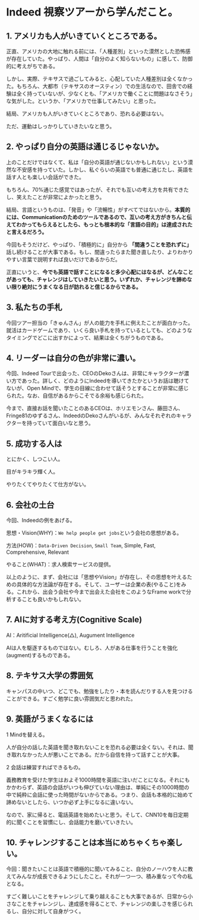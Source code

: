 # Indeed 視察ツアーから学んだこと。

## 1. アメリカも人がいきていくところである。

正直、アメリカの大地に触れる前には、「人種差別」といった漠然とした恐怖感が存在していた。やっぱり、人間は「自分のよく知らないもの」に感して、防御的に考えがちである。

しかし、実際、テキサスで過ごしてみると、心配していた人種差別は全くなかった。もちろん、大都市（テキサスのオースティン）での生活なので、田舎での経験は全く持っていないが、少なくとも、「アメリカで働くことに問題はなさそう」な気がした。というか、「アメリカで仕事してみたい」と思った。

結局、アメリカも人がいきていくところであり、恐れる必要はない。

ただ、運動はしっかりしていきたいなと思う。

## 2. やっぱり自分の英語は通じるじゃないか。

上のことだけではなくて、私は「自分の英語が通じないかもしれない」という漠然な不安感を持っていた。しかし、私ぐらいの英語でも普通に通じたし、英語を話す人とも楽しい会話ができた。

もちろん、70%通じた感覚ではあったが、それでも互いの考え方を共有できたし、笑えたことが非常によかったと思う。

結局、言語というものは、「発音」や「流暢性」がすべてではないから。**本質的には、Communicationのためのツールであるので、互いの考え方がきちんと伝えてわかってもらえるとしたら、もっとも根本的な「言語の目的」は達成されたと言えるだろう。**

今回もそうだけど、やっぱり、「積極的に」自分から **「間違うことを恐れずに」** 話し続けることが大事である。もし、間違ったらまた聞き直したり、よりわかりやすい言葉で説明すれば良いだけであるからだ。

正直にいうと、**今でも英語で話すことになると多少心配にはなるが、どんなことがあっても、チャレンジはしていきたいと思う。いずれか、チャレンジを諦めない限り絶対にうまくなる日が訪れると信じるからである。**

## 3. 私たちの手札

今回ツアー担当の「きゅんさん」が人の能力を手札に例えたことが面白かった。就活はカードゲームであり、いくら良い手札を持っているとしても、どのようなタイミングでどこに出すかによって、結果は全くちがうものである。

## 4. リーダーは自分の色が非常に濃い。

今回、Indeed Tourで出会った、CEOのDekoさんは、非常にキャラクターが濃い方であった。詳しく、どのようにIndeedを導いてきたかというお話は聴けてないが、Open Mindで、学生の目線に合わせて話そうとすることが非常に感じられた。なお、自信があるからこそでる余裕も感じられた。

今まで、直接お話を聞いたことのあるCEOは、ホリエモンさん、藤田さん、Fringe81のゆずるさん、IndeedのDekoさんがいるが、みんなそれぞれのキャラクターを持っていて面白いなと思う。

## 5. 成功する人は

とにかく、しつこい人。

目がキラキラ輝く人。

やりたくてやりたくて仕方がない。

## 6. 会社の土台

今回、Indeedの例をあげる。

思想・Vision(WHY)：`We help people get jobs`という会社の思想がある。

方法(HOW)：`Data-Driven Decision`, `Small Team`, Simple, Fast, Comprehensive, Relevant

やること(WHAT)：求人検索サービスの提供。

以上のように、まず、会社には「思想やVision」が存在し、その思想を叶えるための具体的な方法論が存在する。そして、ユーザーは企業の表(やること)をみる。これから、出会う会社や今まで出会えた会社をこのようなFrame workで分析することも良いかもしれない。

## 7. AIに対する考え方(Cognitive Scale)

AI：Aritificial Intelligence(△), Augument Intelligence

AIは人を駆逐するものではない。むしろ、人がある仕事を行うことを強化(augment)するものである。

## 8. テキサス大学の雰囲気

キャンパスの中いつ、どこでも、勉強をしたり・本を読んだりする人を見つけることができる。すごく勉学に良い雰囲気だと思われた。

## 9. 英語がうまくなるには

1 Mindを替える。

人が自分の話した英語を聞き取れないことを恐れる必要は全くない。それは、聞き取れなかった人が悪いことである。だから自信を持って話すことが大事。

2 会話は練習すればできるもの。

義務教育を受けた学生はおよそ1000時間を英語に注いだことになる。それにもかかわらず、英語の会話がいつも伸びていない理由は、単純にその1000時間の中で純粋に会話に使った時間がないからである。つまり、会話も本格的に始めて諦めないとしたら、いつか必ず上手になるに違いない。

なので、家に帰ると、電話英語を始めたいと思う。そして、CNN10を毎日定期的に聞くことを習慣にし、会話能力を磨いていきたい。

## 10. チャレンジすることは本当にめちゃくちゃ楽しい。

今回：聞きたいことは英語で積極的に聞いてみること、自分のノーハウを人に教えてみんなが成長できるようにしたこと。それが一つ一つ、積み重なって今の私となる。

すごく難しいことをチャレンジして乗り越えることも大事であるが、日常から小さなことをチャレンジし、達成感を得ることで、チャレンジの楽しさを感じられるし、自分に対して自身がつく。
